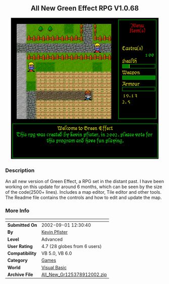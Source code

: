 ﻿<div align="center">

## All New Green Effect RPG V1\.0\.68

<img src="PIC2002911639154081.gif">
</div>

### Description

An all new version of Green Effect, a RPG set in the distant past. I have been working on this update for around 6 months, which can be seen by the size of the code(2500+ lines). Includes a map editor, Tile editor and other tools. The Readme file contains the controls and how to edit and update the map.
 
### More Info
 


<span>             |<span>
---                |---
**Submitted On**   |2002-09-01 12:30:40
**By**             |[Kevin Pfister](https://github.com/Planet-Source-Code/PSCIndex/blob/master/ByAuthor/kevin-pfister.md)
**Level**          |Advanced
**User Rating**    |4.7 (28 globes from 6 users)
**Compatibility**  |VB 5\.0, VB 6\.0
**Category**       |[Games](https://github.com/Planet-Source-Code/PSCIndex/blob/master/ByCategory/games__1-38.md)
**World**          |[Visual Basic](https://github.com/Planet-Source-Code/PSCIndex/blob/master/ByWorld/visual-basic.md)
**Archive File**   |[All\_New\_Gr125378912002\.zip](https://github.com/Planet-Source-Code/kevin-pfister-all-new-green-effect-rpg-v1-0-68__1-38574/archive/master.zip)








